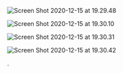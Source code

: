 
![Screen Shot 2020-12-15 at 19.29.48](https://i.imgur.com/wq2Ygl8.png)

![Screen Shot 2020-12-15 at 19.30.10](https://i.imgur.com/ElLPsPj.png)


![Screen Shot 2020-12-15 at 19.30.31](https://i.imgur.com/2rjYQnc.png)

![Screen Shot 2020-12-15 at 19.30.42](https://i.imgur.com/Mu9wZfd.png)

























.
